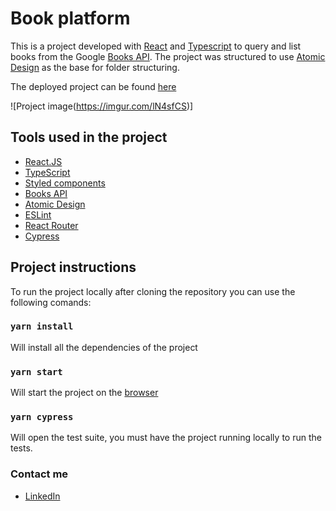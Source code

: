 # Book platform

This is a project developed with [React](https://pt-br.reactjs.org/) and [Typescript](https://www.typescriptlang.org/)
to query and list books from the Google [Books API](https://developers.google.com/books).
The project was structured to use [Atomic Design](https://github.com/danilowoz/react-atomic-design) as the base for folder structuring.

The deployed project can be found [here](https://book-platform.vercel.app/)

![Project image(https://imgur.com/lN4sfCS)]

## Tools used in the project

- [React.JS](https://pt-br.reactjs.org/)
- [TypeScript](https://www.typescriptlang.org/)
- [Styled components](https://styled-components.com/)
- [Books API](https://developers.google.com/books)
- [Atomic Design](https://github.com/danilowoz/react-atomic-design)
- [ESLint](https://eslint.org/)
- [React Router](https://reactrouter.com/web/guides/quick-start)
- [Cypress](https://www.cypress.io/)


## Project instructions

To run the project locally after cloning the repository you can use the following comands:

### `yarn install`

Will install all the dependencies of the project

### `yarn start`

Will start the project on the [browser](http://localhost:3000)

### `yarn cypress`

Will open the test suite, you must have the project running locally to run the tests.


### Contact me

- [LinkedIn](https://www.linkedin.com/in/heitor-gon%C3%A7alves-de-paula-ramos-316abb194/)
